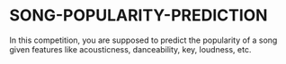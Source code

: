 # SONG-POPULARITY-PREDICTION
In this competition, you are supposed to predict the popularity of a song given features like acousticness, danceability, key, loudness, etc.
